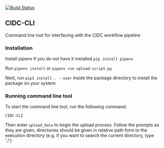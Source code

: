 [![Build Status](http://35.196.130.201/jenk/buildStatus/icon?job=sample-test/master)](http://35.196.130.201/jenk/job/sample-test/job/master/)
## CIDC-CLI

Command line tool for interfacing with the CIDC workflow pipeline

### Installation

Install pipenv if you do not have it installed `pip install pipenv`

Run `pipenv install` or `pipenv run upload-script.py`

Next, run `pip3 install . --user` inside the package directory to install the package on your system

### Running command line tool

To start the command line tool, run the following command:

`CIDC-CLI`

Then enter `upload_data` to begin the upload process. Follow the prompts as they are given, directories should be given in relative path form to the execution directory (e.g. if you want to search the current directory, type './')
